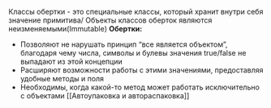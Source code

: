 Классы обертки  - это специальные классы, который хранит внутри себя значение примитива/
Объекты классов оберток являются неизменяемыми(Immutable)
**Обертки:**
- Позволяют не нарушать принцип “все является объектом”, благодаря чему числа, символы и булевы значения true/false не выпадают из этой концепции
- Расширяют возможности работы с этими значениями, предоставляя удобные методы и поля
- Необходимы, когда какой-то метод может работать исключительно с объектами
[[Автоупаковка и автораспаковка]]
